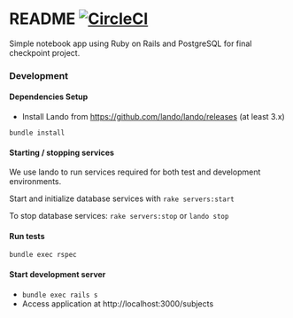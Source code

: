 # README [![CircleCI](https://circleci.com/gh/pulibrary/notebook/tree/testing.svg?style=svg)](https://circleci.com/gh/pulibrary/notebook/tree/testing)

Simple notebook app using Ruby on Rails and PostgreSQL for final checkpoint project.

### Development

#### Dependencies Setup
* Install Lando from https://github.com/lando/lando/releases (at least 3.x)

`bundle install`

#### Starting / stopping services
We use lando to run services required for both test and development environments.

Start and initialize database services with `rake servers:start`

To stop database services: `rake servers:stop` or `lando stop`

#### Run tests
`bundle exec rspec`

#### Start development server
- `bundle exec rails s`
- Access application at http://localhost:3000/subjects